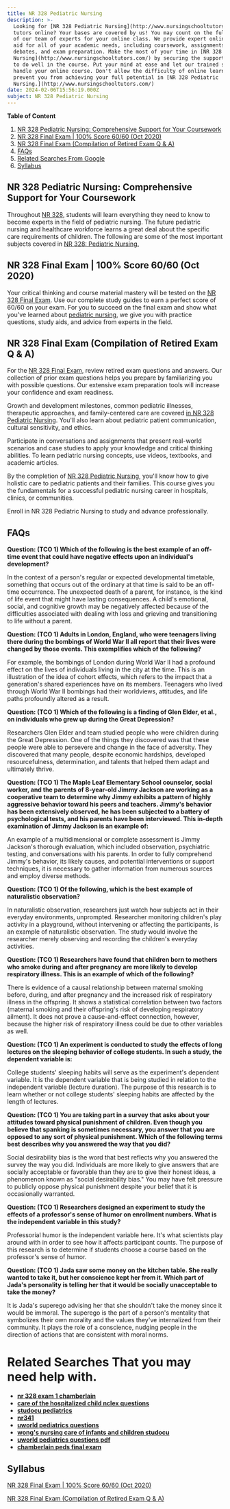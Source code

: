 ```yaml
---
title: NR 328 Pediatric Nursing
description: >-
  Looking for [NR 328 Pediatric Nursing](http://www.nursingschooltutors.com/)
  tutors online? Your bases are covered by us! You may count on the full backing
  of our team of experts for your online class. We provide expert online class
  aid for all of your academic needs, including coursework, assignments,
  debates, and exam preparation. Make the most of your time in [NR 328 Pediatric
  Nursing](http://www.nursingschooltutors.com/) by securing the support you need
  to do well in the course. Put your mind at ease and let our trained staff
  handle your online course. Don't allow the difficulty of online learning
  prevent you from achieving your full potential in [NR 328 Pediatric
  Nursing.](http://www.nursingschooltutors.com/)
date: 2024-02-06T15:56:19.000Z
subject: NR 328 Pediatric Nursing
---
```


**Table of Content**

1. [NR 328 Pediatric Nursing: Comprehensive Support for Your Coursework](https://nursingschooltutors.com/get-quote/ "#nr-328-pediatric-nursing-comprehensive-support-for-your-coursework")
2. [NR 328 Final Exam | 100% Score 60/60 (Oct 2020)](https://nursingschooltutors.com/get-quote/ "#nr-328-pediatric-nursing-comprehensive-support-for-your-coursework")
3. [NR 328 Final Exam (Compilation of Retired Exam Q & A)](https://nursingschooltutors.com/get-quote/ "#nr-328-pediatric-nursing-comprehensive-support-for-your-coursework")
4. [FAQs](https://nursingschooltutors.com/get-quote/ "#nr-328-pediatric-nursing-comprehensive-support-for-your-coursework")
5. [Related Searches From Google](https://nursingschooltutors.com/get-quote/ "#nr-328-pediatric-nursing-comprehensive-support-for-your-coursework")
6. [Syllabus](https://nursingschooltutors.com/get-quote/ "#nr-328-pediatric-nursing-comprehensive-support-for-your-coursework")

## NR 328 Pediatric Nursing: Comprehensive Support for Your Coursework

Throughout [NR 328](http://www.nursingschooltutors.com/), students will learn everything they need to know to become experts in the field of pediatric nursing. The future pediatric nursing and healthcare workforce learns a great deal about the specific care requirements of children. The following are some of the most important subjects covered in [NR 328: Pediatric Nursing.](http://www.nursingschooltutors.com/)

## NR 328 Final Exam | 100% Score 60/60 (Oct 2020)

Your critical thinking and course material mastery will be tested on the [NR 328 Final Exam](http://www.nursingschooltutors.com/). Use our complete study guides to earn a perfect score of 60/60 on your exam. For you to succeed on the final exam and show what you've learned about [pediatric nursing](http://www.nursingschooltutors.com/), we give you with practice questions, study aids, and advice from experts in the field.

## NR 328 Final Exam (Compilation of Retired Exam Q & A)

For the [NR 328 Final Exam](http://www.nursingschooltutors.com/), review retired exam questions and answers. Our collection of prior exam questions helps you prepare by familiarizing you with possible questions. Our extensive exam preparation tools will increase your confidence and exam readiness.

Growth and development milestones, common pediatric illnesses, therapeutic approaches, and family-centered care are covered [in NR 328 Pediatric Nursing](http://www.nursingschooltutors.com/). You'll also learn about pediatric patient communication, cultural sensitivity, and ethics.

Participate in conversations and assignments that present real-world scenarios and case studies to apply your knowledge and critical thinking abilities. To learn pediatric nursing concepts, use videos, textbooks, and academic articles.

By the completion of [NR 328 Pediatric Nursing](http://www.nursingschooltutors.com/), you'll know how to give holistic care to pediatric patients and their families. This course gives you the fundamentals for a successful pediatric nursing career in hospitals, clinics, or communities.

Enroll in NR 328 Pediatric Nursing to study and advance professionally.

## FAQs

**Question: (TCO 1) Which of the following is the best example of an off-time event that could have negative effects upon an individual's development?**

In the context of a person's regular or expected developmental timetable, something that occurs out of the ordinary at that time is said to be an off-time occurrence. The unexpected death of a parent, for instance, is the kind of life event that might have lasting consequences. A child's emotional, social, and cognitive growth may be negatively affected because of the difficulties associated with dealing with loss and grieving and transitioning to life without a parent.

**Question: (TCO 1) Adults in London, England, who were teenagers living there during the bombings of World War II all report that their lives were changed by those events. This exemplifies which of the following?**

For example, the bombings of London during World War II had a profound effect on the lives of individuals living in the city at the time. This is an illustration of the idea of cohort effects, which refers to the impact that a generation's shared experiences have on its members. Teenagers who lived through World War II bombings had their worldviews, attitudes, and life paths profoundly altered as a result.

**Question: (TCO 1) Which of the following is a finding of Glen Elder, et al., on individuals who grew up during the Great Depression?**

Researchers Glen Elder and team studied people who were children during the Great Depression. One of the things they discovered was that these people were able to persevere and change in the face of adversity. They discovered that many people, despite economic hardships, developed resourcefulness, determination, and talents that helped them adapt and ultimately thrive.

**Question: (TCO 1) The Maple Leaf Elementary School counselor, social worker, and the parents of 8-year-old Jimmy Jackson are working as a cooperative team to determine why Jimmy exhibits a pattern of highly aggressive behavior toward his peers and teachers. Jimmy's behavior has been extensively observed, he has been subjected to a battery of psychological tests, and his parents have been interviewed. This in-depth examination of Jimmy Jackson is an example of:**

An example of a multidimensional or complete assessment is Jimmy Jackson's thorough evaluation, which included observation, psychiatric testing, and conversations with his parents. In order to fully comprehend Jimmy's behavior, its likely causes, and potential interventions or support techniques, it is necessary to gather information from numerous sources and employ diverse methods.

**Question: (TCO 1) Of the following, which is the best example of naturalistic observation?**

In naturalistic observation, researchers just watch how subjects act in their everyday environments, unprompted. Researcher monitoring children's play activity in a playground, without intervening or affecting the participants, is an example of naturalistic observation. The study would involve the researcher merely observing and recording the children's everyday activities.

**Question: (TCO 1) Researchers have found that children born to mothers who smoke during and after pregnancy are more likely to develop respiratory illness. This is an example of which of the following?**

There is evidence of a causal relationship between maternal smoking before, during, and after pregnancy and the increased risk of respiratory illness in the offspring. It shows a statistical correlation between two factors (maternal smoking and their offspring's risk of developing respiratory ailment). It does not prove a cause-and-effect connection, however, because the higher risk of respiratory illness could be due to other variables as well.

**Question: (TCO 1) An experiment is conducted to study the effects of long lectures on the sleeping behavior of college students. In such a study, the dependent variable is:**

College students' sleeping habits will serve as the experiment's dependent variable. It is the dependent variable that is being studied in relation to the independent variable (lecture duration). The purpose of this research is to learn whether or not college students' sleeping habits are affected by the length of lectures.

**Question: (TCO 1) You are taking part in a survey that asks about your attitudes toward physical punishment of children. Even though you believe that spanking is sometimes necessary, you answer that you are opposed to any sort of physical punishment. Which of the following terms best describes why you answered the way that you did?**

Social desirability bias is the word that best reflects why you answered the survey the way you did. Individuals are more likely to give answers that are socially acceptable or favorable than they are to give their honest ideas, a phenomenon known as "social desirability bias." You may have felt pressure to publicly oppose physical punishment despite your belief that it is occasionally warranted.

**Question: (TCO 1) Researchers designed an experiment to study the effects of a professor's sense of humor on enrollment numbers. What is the independent variable in this study?**

Professorial humor is the independent variable here. It's what scientists play around with in order to see how it affects participant counts. The purpose of this research is to determine if students choose a course based on the professor's sense of humor.

**Question: (TCO 1) Jada saw some money on the kitchen table. She really wanted to take it, but her conscience kept her from it. Which part of Jada's personality is telling her that it would be socially unacceptable to take the money?**

It is Jada's superego advising her that she shouldn't take the money since it would be immoral. The superego is the part of a person's mentality that symbolizes their own morality and the values they've internalized from their community. It plays the role of a conscience, nudging people in the direction of actions that are consistent with moral norms.

# Related Searches That you may need help with.

* **[nr 328 exam 1 chamberlain](https://nursingschooltutors.com/get-quote/ "https://nursingschooltutors.com/get-quote/")**
* **[care of the hospitalized child nclex questions](https://nursingschooltutors.com/get-quote/ "https://nursingschooltutors.com/get-quote/")**
* **[studocu pediatrics](https://nursingschooltutors.com/get-quote/ "https://nursingschooltutors.com/get-quote/")**
* **[nr341](https://nursingschooltutors.com/get-quote/ "https://nursingschooltutors.com/get-quote/")**
* **[uworld pediatrics questions](https://nursingschooltutors.com/get-quote/ "https://nursingschooltutors.com/get-quote/")**
* **[wong's nursing care of infants and children studocu](https://nursingschooltutors.com/get-quote/ "https://nursingschooltutors.com/get-quote/")**
* **[uworld pediatrics questions pdf](https://nursingschooltutors.com/get-quote/ "https://nursingschooltutors.com/get-quote/")**
* **[chamberlain peds final exam](https://nursingschooltutors.com/get-quote/ "https://nursingschooltutors.com/get-quote/")**

## Syllabus

[NR 328 Final Exam | 100% Score 60/60 (Oct 2020)](https://nursingschooltutors.com/get-quote/ "https://nursingschooltutors.com/get-quote/")

[NR 328 Final Exam (Compilation of Retired Exam Q & A)](https://nursingschooltutors.com/get-quote/ "https://nursingschooltutors.com/get-quote/")
